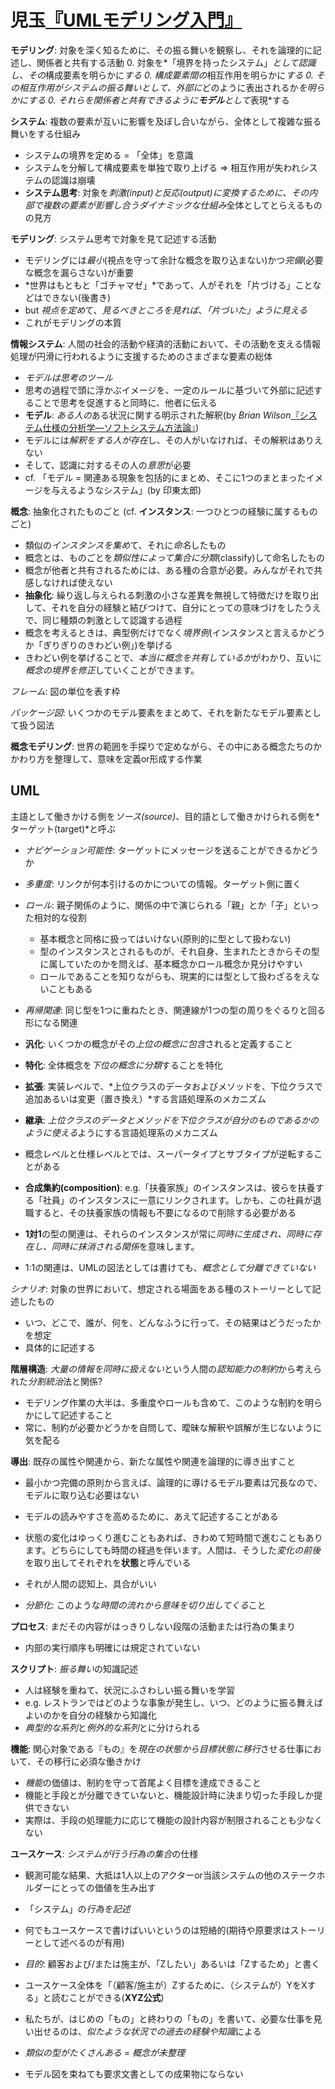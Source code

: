 # 児玉[『UMLモデリング入門』](urn:isbn:4822283585)
**モデリング**: 対象を深く知るために、その振る舞いを観察し、それを論理的に記述し、関係者と共有する活動
0. 対象を*「境界を持ったシステム」*として認識し、その*構成要素を明らかに*する
0. 構成要素間の*相互作用を明らかに*する
0. その相互作用がシステムの振る舞いとして、外部に*どのように表出されるか*を明らかにする
0. それらを関係者と共有できるように**モデル**として*表現*する

**システム**: 複数の要素が互いに影響を及ぼし合いながら、全体として複雑な振る舞いをする仕組み
- システムの境界を定める = 「全体」を意識
- システムを分解して構成要素を単独で取り上げる ⇒ 相互作用が失われシステムの認識は崩壊
- **システム思考**: 対象を*刺激(input)*と*反応(output)*に変換するために、その*内部で複数の要素が影響し合うダイナミックな仕組み*全体としてとらえるものの見方

**モデリング**: システム思考で対象を見て記述する活動
- モデリングには*最小*(視点を守って余計な概念を取り込まない)かつ*完備*(必要な概念を漏らさない)が重要
- *世界はもともと「ゴチャマゼ」*であって、人がそれを「片づける」ことなどはできない(後書き)
- but *視点を定め*て、*見るべきところを見れば*、*「片づいた」ように見える*
- これがモデリングの本質

**情報システム**: 人間の社会的活動や経済的活動において、その活動を支える情報処理が円滑に行われるように支援するためのさまざまな要素の総体

- *モデルは思考のツール*
- 思考の過程で頭に浮かぶイメージを、一定のルールに基づいて外部に記述することで思考を促進すると同時に、他者に伝える
- **モデル**: *ある人の*ある状況に関する明示された解釈(by *Brian Wilson*[『システム仕様の分析学―ソフトシステム方法論』](urn:isbn:4320027523))
- モデルには*解釈をする人が存在*し、その人がいなければ、その解釈はありえない
- そして、認識に対するその人の*意思*が必要
- cf. 「モデル = 関連ある現象を包括的にまとめ、そこに1つのまとまったイメージを与えるようなシステム」(by 印東太郎)

**概念**: 抽象化されたものごと (cf. **インスタンス**: 一つひとつの経験に属するものごと)
- 類似の*インスタンスを集め*て、それに*命名*したもの
- 概念とは、ものごとを*類似性によって集合に分類*(classify)して命名したもの
- 概念が他者と共有されるためには、ある種の合意が必要。みんながそれで共感しなければ使えない
- **抽象化**: 繰り返し与えられる刺激の小さな差異を無視して特徴だけを取り出して、それを自分の経験と結びつけて、自分にとっての意味づけをしたうえで、同じ種類の刺激として認識する過程
- 概念を考えるときは、典型例だけでなく*境界例*(インスタンスと言えるかどうか「ぎりぎりのきわどい例」)を挙げる
- きわどい例を挙げることで、*本当に概念を共有しているか*がわかり、互いに*概念の境界を修正*していくことができます。

*フレーム*: 図の単位を表す枠

*パッケージ図*: いくつかのモデル要素をまとめて、それを新たなモデル要素として扱う図法

**概念モデリング**: 世界の範囲を手探りで定めながら、その中にある概念たちのかかわり方を整理して、意味を定義or形成する作業

## UML
主語として働きかける側を*ソース(source)*、目的語として働きかけられる側を*ターゲット(target)*と呼ぶ
- *ナビゲーション可能性*: ターゲットにメッセージを送ることができるかどうか
- *多重度*: リンクが何本引けるのかについての情報。ターゲット側に置く
- *ロール*: 親子関係のように、関係の中で演じられる「親」とか「子」といった相対的な役割
	- 基本概念と同格に扱ってはいけない(原則的に型として扱わない)
	- 型のインスタンスとされるものが、それ自身、生まれたときからその型に属していたのかを問えば、基本概念かロール概念か見分けやすい
	- ロールであることを知りながらも、現実的には型として扱わざるをえないこともある
- *再帰関連*: 同じ型を1つに重ねたとき、関連線が1つの型の周りをぐるりと回る形になる関連

- **汎化**: いくつかの概念がその*上位の概念に包含*されると定義すること
- **特化**: 全体概念を*下位の概念に分類*することを特化


- **拡張**: 実装レベルで、*上位クラスのデータおよびメソッドを、下位クラスで追加あるいは変更（置き換え）*する言語処理系のメカニズム
- **継承**: *上位クラスのデータとメソッドを下位クラスが自分のものであるかのように使える*ようにする言語処理系のメカニズム

- 概念レベルと仕様レベルとでは、スーパータイプとサブタイプが逆転することがある
- **合成集約(composition)**: e.g.「扶養家族」のインスタンスは、彼らを扶養する「社員」のインスタンスに一意にリンクされます。しかも、この社員が退職すると、その扶養家族の情報も不要になるので削除する必要がある
- **1対1**の型の関連は、それらのインスタンスが常に*同時に生成され、同時に存在し、同時に抹消される関係*を意味します。
- 1:1の関連は、UMLの図法としては書けても、*概念として分離できていない*

*シナリオ*: 対象の世界において、想定される場面をある種のストーリーとして記述したもの
- いつ、どこで、誰が、何を、どんなふうに行って、その結果はどうだったかを想定
- 具体的に記述する

**階層構造**: *大量の情報を同時に扱えない*という人間の*認知能力の制約*から考えられた*分割統治*法と関係?

- モデリング作業の大半は、多重度やロールも含めて、このような制約を明らかにして記述すること
- 常に、制約が必要かどうかを自問して、曖昧な解釈や誤解が生じないように気を配る

**導出**: 既存の属性や関連から、新たな属性や関連を論理的に導き出すこと
- 最小かつ完備の原則から言えば、論理的に導けるモデル要素は冗長なので、モデルに取り込む必要はない
- モデルの読みやすさを高めるために、あえて記述することがある

- 状態の変化はゆっくり進むこともあれば、きわめて短時間で進むこともあります。どちらにしても時間の経過を伴います。人間は、そうした*変化の前後*を取り出してそれぞれを**状態**と呼んでいる
- それが人間の認知上、具合がいい
- *分節化*: このような*時間の流れから意味を切り出してくる*こと

**プロセス**: まだその内容がはっきりしない段階の活動または行為の集まり
- 内部の実行順序も明確には規定されていない

**スクリプト**: *振る舞い*の知識記述
- 人は経験を重ねて、状況にふさわしい振る舞いを学習
- e.g. レストランではどのような事象が発生し、いつ、どのように振る舞えばよいのかを自分の経験から知識化
- *典型的な系列*と*例外的な系列*とに分けられる

**機能**: 関心対象である『もの』を*現在の状態から目標状態に移行*させる仕事において、その移行に必須な働きかけ
- *機能*の価値は、制約を守って首尾よく目標を達成できること
- 機能と手段とが分離できていないと、機能設計時に決まり切った手段しか提供できない
- 実際は、手段の処理能力に応じて機能の設計内容が制限されることも少なくない

**ユースケース**: *システムが行う行為の集合*の仕様
- 観測可能な結果、大抵は1人以上のアクターor当該システムの他のステークホルダーにとっての価値を生み出す
- 「システム」の*行為を記述*
- 何でもユースケースで書けばいいというのは短絡的(期待や原要求はストーリーとして述べるのが有用)
- *目的*: 顧客および/または施主が、「Zしたい」あるいは「Zするため」と書く
- ユースケース全体を「（顧客/施主が）Zするために、（システムが）YをXする」と読むことができる(**XYZ公式**)
- 私たちが、はじめの「もの」と終わりの「もの」を書いて、必要な仕事を見い出せるのは、*似たような状況での過去の経験や知識*による

- *類似の型がたくさんある* = *概念が未整理*

- モデル図を束ねても要求文書としての成果物にならない

